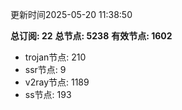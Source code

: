 更新时间2025-05-20 11:38:50

**总订阅: 22**
**总节点: 5238**
**有效节点: 1602**
- trojan节点: 210
- ssr节点: 9
- v2ray节点: 1189
- ss节点: 193
